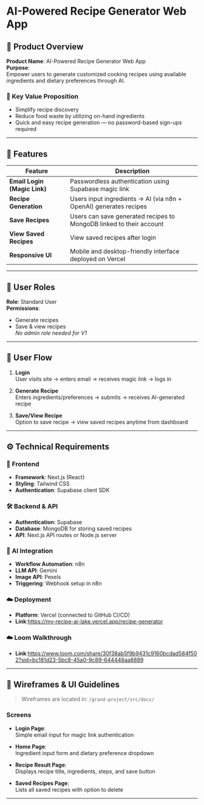 # AI-Powered Recipe Generator Web App

## 📌 Product Overview

**Product Name**: AI-Powered Recipe Generator Web App  
**Purpose**:  
Empower users to generate customized cooking recipes using available ingredients and dietary preferences through AI.

### 🎯 Key Value Proposition
- Simplify recipe discovery
- Reduce food waste by utilizing on-hand ingredients
- Quick and easy recipe generation — no password-based sign-ups required

---

## 🚀 Features

| Feature | Description |
|--------|-------------|
| **Email Login (Magic Link)** | Passwordless authentication using Supabase magic link |
| **Recipe Generation** | Users input ingredients → AI (via n8n + OpenAI) generates recipes |
| **Save Recipes** | Users can save generated recipes to MongoDB linked to their account |
| **View Saved Recipes** | View saved recipes after login |
| **Responsive UI** | Mobile and desktop-friendly interface deployed on Vercel |

---

## 👤 User Roles

**Role**: Standard User  
**Permissions**:
- Generate recipes
- Save & view recipes  
*No admin role needed for V1*

---

## 🔄 User Flow

1. **Login**  
   User visits site → enters email → receives magic link → logs in

2. **Generate Recipe**  
   Enters ingredients/preferences → submits → receives AI-generated recipe

3. **Save/View Recipe**  
   Option to save recipe → view saved recipes anytime from dashboard

---

## ⚙️ Technical Requirements

### 🧩 Frontend
- **Framework**: Next.js (React)
- **Styling**: Tailwind CSS
- **Authentication**: Supabase client SDK

### 🛠️ Backend & API
- **Authentication**: Supabase
- **Database**: MongoDB for storing saved recipes
- **API**: Next.js API routes or Node.js server

### 🤖 AI Integration
- **Workflow Automation**: n8n
- **LLM API**: Gemini
- **Image API**: Pexels
- **Triggering**: Webhook setup in n8n

### ☁️ Deployment
- **Platform**: Vercel (connected to GitHub CI/CD)
- **Link**:https://my-recipe-ai-lake.vercel.app/recipe-generator

### ☁️ Loom Walkthrough
- **Link**:https://www.loom.com/share/30f38ab5f9b9431c9160bcdad584f502?sid=bc181d23-5bc8-45a0-9c89-644448aa8889
  
---

## 🎨 Wireframes & UI Guidelines

> Wireframes are located in: `/grand-project/src/docs/`

### Screens

- **Login Page**:  
  Simple email input for magic link authentication

- **Home Page**:  
  Ingredient input form and dietary preference dropdown

- **Recipe Result Page**:  
  Displays recipe title, ingredients, steps, and save button

- **Saved Recipes Page**:  
  Lists all saved recipes with option to delete

---

